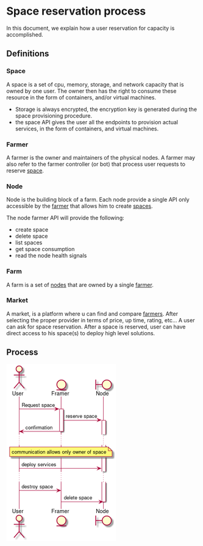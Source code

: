 # Space reservation process
In this document, we explain how a user reservation for capacity is accomplished.
## Definitions
### Space
A space is a set of cpu, memory, storage, and network capacity that is owned by one user. The owner then has
the right to consume these resource in the form of containers, and/or virtual machines. 
- Storage is always encrypted, the encryption key is generated during the space provisioning procedure.
- the space API gives the user all the endpoints to provision actual services, in the form of containers, and virtual machines.

### Farmer
A farmer is the owner and maintainers of the physical nodes. A farmer may also refer to the farmer controller (or bot) that process
user requests to reserve [space](#space).

### Node
Node is the building block of a farm. Each node provide a single API only accessible by the [farmer](#farmer) that allows him to create [spaces](#space).

The node farmer API will provide the following:
- create space
- delete space
- list spaces
- get space consumption
- read the node health signals

### Farm
A farm is a set of [nodes](#node) that are owned by a single [farmer](#farmer).

### Market
A market, is a platform where u can find and compare [farmers](#farmer). After selecting the proper provider in terms of price, up time, rating, etc... A user can ask for space reservation. After a space is reserved, user can have direct access to his space(s) to deploy high level solutions.

## Process
![process](market.png)

